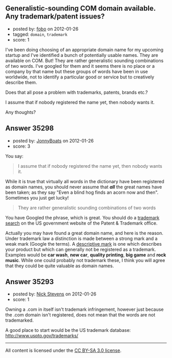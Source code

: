 ## Generalistic-sounding COM domain available. Any trademark/patent issues?

- posted by: [fobo](https://stackexchange.com/users/-1/15989-fobo) on 2012-01-26
- tagged: `domain`, `trademark`
- score: 1

I've been doing choosing of an appropriate domain name for my upcoming startup and I've identified a bunch of potentially usable names. They are available on COM. But! They are rather generalistic sounding combinations of two words. I've googled for them and it seems there is no place or a company by that name but these groups of words have been in use worldwide, not to identify a particular good or service but to creatively describe them.

Does that all pose a problem with trademarks, patents, brands etc.?

I assume that if nobody registered the name yet, then nobody wants it.

Any thoughts?


## Answer 35298

- posted by: [JonnyBoats](https://stackexchange.com/users/-1/3100-jonnyboats) on 2012-01-26
- score: 3

<p>You say:</p>

<blockquote>
  <p>I assume that if nobody registered the name yet, then nobody wants it.</p>
</blockquote>

<p>While it is true that virtually all words in the dictionary have been registered as domain names, you should never assume that <strong><em>all</em></strong> the great names have been taken; as they say "Even a blind hog finds an acorn now and then". Sometimes you just get lucky!</p>

<blockquote>
  <p>They are rather generalistic sounding combinations of two words</p>
</blockquote>

<p>You have Googled the phrase, which is great. You should do a <a href="http://www.uspto.gov/trademarks/process/search/" rel="nofollow">trademark search</a> on the US government website of the Patent &amp; Trademark office.</p>

<p>Actually you may have found a great domain name, and here is the reason. Under trademark law a distinction is made between a strong mark and a weak mark (Google the terms). A <a href="http://en.wikipedia.org/wiki/Trademark_distinctiveness#Descriptive_marks" rel="nofollow">descriptive mark</a> is one which describes your product but which can generally not be registered as a trademark. Examples would be <strong>car wash</strong>, <strong>new car</strong>, <strong>quality printing</strong>, <strong>big game</strong> and <strong>rock music</strong>. While one could probably not  trademark these, I think you will agree that they could be quite valuable as domain names.</p>



## Answer 35293

- posted by: [Nick Stevens](https://stackexchange.com/users/-1/15902-nick-stevens) on 2012-01-26
- score: 1

Owning a .com in itself isn't trademark infringement, however just because the .com domain isn't registered, does not mean that the words are not trademarked.

A good place to start would be the US trademark database: http://www.uspto.gov/trademarks/




---

All content is licensed under the [CC BY-SA 3.0 license](https://creativecommons.org/licenses/by-sa/3.0/).
